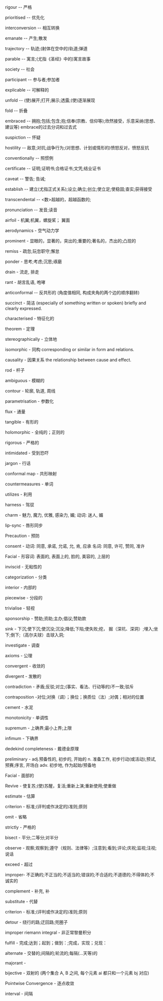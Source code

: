 rigour  -- 严格

prioritised -- 优先化

interconversion -- 相互转换

emanate -- 产生;散发

trajectory -- 轨迹;(射体在空中的)轨道;弹道

parable -- 寓言;(尤指《圣经》中的)寓言故事

society -- 社会

participant -- 参与者;参加者

explicable -- 可解释的

unfold -- (使)展开;打开;展示;透露;(使)逐渐展现

fold -- 折叠

embraced -- 拥抱;包括;包含;抱;信奉(宗教、信仰等);欣然接受，乐意采纳(思想、建议等)
embrace的过去分词和过去式

suspiction -- 怀疑

hostility -- 敌意;对抗;战争行为;(对思想、计划或情形的)愤怒反对，愤怒反抗

conventionally -- 照惯例

certificate -- 证明;证明书;合格证书;文凭;结业证书

caveat -- 警告;   告诫;  

establish -- 建立(尤指正式关系);设立;确立;创立;使立足;使稳固;查实;获得接受

transcendental -- <数>超越的，超越函数的;

pronunciation -- 发音;读音

airfoil - 机翼;机翼，螺旋桨； 翼面

aerodynamics - 空气动力学

prominent - 显眼的，显著的，突出的;重要的;著名的，杰出的;凸现的

remiss - 疏忽;玩忽职守;懈怠

ponder - 思考;考虑;沉思;琢磨

drain - 流走, 排走

rant - 胡言乱语, 咆哮

anticonformal -- 反共形的 
		(角度值相同, 构成夹角的两个边的顺序翻转)

succinct - 简洁
			(especially of something written or spoken) 
			briefly and clearly expressed.

characterised - 特征化的

theorem - 定理

stereographically - 立体地

isomorphic - 同构 
		corresponding or similar in form and relations.


causality - 因果关系
		the relationship between cause and effect.


rod - 杆子

ambiguous - 模糊的

contour - 轮廓, 轨道, 周线

parametrisation - 参数化

flux - 通量

tangible - 有形的

holomorphic - 全纯的；正则的

rigorous - 严格的

intimidated - 受到恐吓

jargon - 行话

conformal map - 共形映射

countermeasures - 单词

utilizes - 利用

harness - 驾驭

charm - 魅力, 魔力, 优雅, 感染力, 媚; 动词: 迷人, 媚

lip-sync - 唇形同步

Precaution - 预防

consent - 动词: 同意, 承诺, 允诺, 允, 肯, 应承
			名词: 同意, 许可, 赞同, 准许


Facial - 形容词: 表面的, 表面上的, 脸的, 美容的, 上层的

inviscid - 无粘性的

categorization - 分类

interior - 内部的

piecewise - 分段的

trivialise - 轻视

sponsorship - 赞助;资助;主办;倡议;赞助款

sink - 下沉;使下沉;使沉没;沉没;降低;下陷;使失败;挖，
		掘（深坑、深洞）;埋入;坐下;倒下;（高尔夫球）击球入洞;

investigate - 调查

axioms - 公理

convergent - 收敛的

divergent - 发散的

contradiction - 矛盾;反驳;对立;(事实、看法、行动等的)不一致;驳斥

contraposition -对位;对换（调）；换位；换质位（法）;对偶；相对的位置

cement - 水泥

monotonicity - 单调性

supremum - 上确界;最小上界;上限

infimum - 下确界

dedekind completeness - 戴德金原理

preliminary - 	adj.预备性的, 初步的, 开始的
				n. 准备工作, 初步行动(或活动);预试, 预赛;序言, 开场白
				adv. 初步地, 作为起始/预备地

Facial - 面部的

Revive - 使复苏;(使)苏醒，复活;重新上演;重新使用;使重做

estimate - 估算

criterion - 标准;(评判或作决定的)准则;原则

omit - 省略

strictly - 严格的

bisect - 平分;二等分;对半分

observe - 观察;观察到;遵守（规则、法律等）;注意到;看到;评论;庆祝;监视;注视;说话

exceed - 超过

improper- 不正确的;不正当的;不适当的;错误的;不合适的;不道德的;不得体的;不诚实的

complement - 补充, 补

substitute - 代替

criterion - 标准;(评判或作决定的)准则;原则

detour - 绕行的路;迂回路;兜圈子

improper riemann integral - 非正常黎曼积分

fulfill - 完成;达到；起到；做到：;完成，实现；兑现：

alternate - 交替的;间隔的;轮流的;每隔(…天等)的

majorant - 

bijective - 双射的 (两个集合 A, B 之间, 每个元素 ai 都只和一个元素 bj 对应)

Pointwise Convergence - 逐点收敛

interval - 间隔








